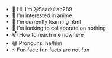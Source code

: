 - 👋 Hi, I’m @Saadullah289
- 👀 I’m interested in anime
- 🌱 I’m currently learning html
- 💞️ I’m looking to collaborate on nothing
- 📫 How to reach me nowhere
- 😄 Pronouns: he/him
- ⚡ Fun fact: fun facts are not fun

<!---
Saadullah289/Saadullah289 is a ✨ special ✨ repository because its `README.md` (this file) appears on your GitHub profile.
You can click the Preview link to take a look at your changes.
--->
